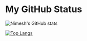 # My GitHub Status

![Nimesh's GitHub stats](https://github-readme-stats.vercel.app/api?username=panchalnimesh&theme=dark&show_icons=true)


[![Top Langs](https://github-readme-stats.vercel.app/api/top-langs/?username=panchalnimesh&layout=compact)](https://github.com/panchalnimesh/github-readme-stats)

